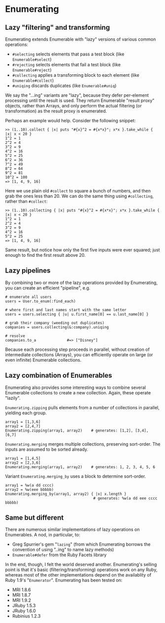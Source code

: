Enumerating
===========

Lazy "filtering" and transforming
---------------------------------

Enumerating extends Enumerable with "lazy" versions of various common operations:

* `#selecting` selects elements that pass a test block (like `Enumerable#select`)
* `#rejecting` selects elements that fail a test block (like `Enumerable#reject`)
* `#collecting` applies a transforming block to each element (like `Enumerable#collect`)
* `#uniqing` discards duplicates (like `Enumerable#uniq`)

We say the "...ing" variants are "lazy", because they defer per-element processing until the result is used.  They return Enumerable "result proxy" objects, rather than Arrays, and only perform the actual filtering (or transformation) as the result proxy is enumerated.

Perhaps an example would help.  Consider the following snippet:

    >> (1..10).collect { |x| puts "#{x}^2 = #{x*x}"; x*x }.take_while { |x| x < 20 }
    1^2 = 1
    2^2 = 4
    3^2 = 9
    4^2 = 16
    5^2 = 25
    6^2 = 36
    7^2 = 49
    8^2 = 64
    9^2 = 81
    10^2 = 100
    => [1, 4, 9, 16]
    
Here we use plain old `#collect` to square a bunch of numbers, and then grab the ones less than 20. We can do the same thing using `#collecting`, rather than `#collect`:

    >> (1..10).collecting { |x| puts "#{x}^2 = #{x*x}"; x*x }.take_while { |x| x < 20 }
    1^2 = 1
    2^2 = 4
    3^2 = 9
    4^2 = 16
    5^2 = 25
    => [1, 4, 9, 16]

Same result, but notice how only the first five inputs were ever squared; just enough to find the first result above 20.

Lazy pipelines
--------------

By combining two or more of the lazy operations provided by Enumerating, you can create an efficient "pipeline", e.g.

    # enumerate all users
    users = User.to_enum(:find_each)

    # where first and last names start with the same letter
    users = users.selecting { |u| u.first_name[0] == u.last_name[0] }

    # grab their company (weeding out duplicates)
    companies = users.collecting(&:company).uniqing

    # resolve
    companies.to_a              #=> ["Disney"]

Because each processing step proceeds in parallel, without creation of intermediate collections (Arrays), you can efficiently operate on large (or even infinite) Enumerable collections.

Lazy combination of Enumerables
-------------------------------

Enumerating also provides some interesting ways to combine several Enumerable collections to create a new collection.  Again, these operate "lazily".

`Enumerating.zipping` pulls elements from a number of collections in parallel, yielding each group.

    array1 = [1,3,6]
    array2 = [2,4,7]
    Enumerating.zipping(array1, array2)    # generates: [1,2], [3,4], [6,7]

`Enumerating.merging` merges multiple collections, preserving sort-order.  The inputs are assumed to be sorted already.

    array1 = [1,4,5]
    array2 = [2,3,6]
    Enumerating.merging(array1, array2)    # generates: 1, 2, 3, 4, 5, 6

Variant `Enumerating.merging_by` uses a block to determine sort-order.

    array1 = %w(a dd cccc)
    array2 = %w(eee bbbbb)
    Enumerating.merging_by(array1, array2) { |x| x.length }
                                            # generates: %w(a dd eee cccc bbbbb)

Same but different
------------------

There are numerous similar implementations of lazy operations on Enumerables.  A nod, in particular, to:

* Greg Spurrier's gem "`lazing`" (from which Enumerating borrows the convention of using "..ing" to name lazy methods)
* `Enumerable#defer` from the Ruby Facets library

In the end, though, I felt the world deserved another.  Enumerating's selling point is that it's basic (filtering/transforming) operations work on any Ruby, whereas most of the other implementations depend on the availablity of Ruby 1.9's "`Enumerator`".  Enumerating has been tested on:

* MRI 1.8.6
* MRI 1.8.7
* MRI 1.9.2
* JRuby 1.5.3
* JRuby 1.6.0
* Rubinius 1.2.3
